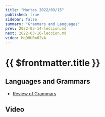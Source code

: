 ```yaml
---
title: "Martes 2022/03/15"
published: true
sidebar: false
summary: "Grammars and Languages"
prev: 2022-03-14-leccion.md
next: 2022-03-16-leccion.md
video: MqDHURm62vA
---
```


# {{ $frontmatter.title }}

## Languages and Grammars

* [Review of Grammars](/temas/syntax-analysis/teoria.html#introduccion-a-los-analizadores-sintacticos)

## Video 

<youtube></youtube>